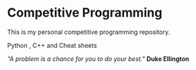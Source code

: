 # Competitive Programming

This is my personal competitive programming repository.

Python , C++ and Cheat sheets 

*“A problem is a chance for you to do your best.”* 
**Duke Ellington**